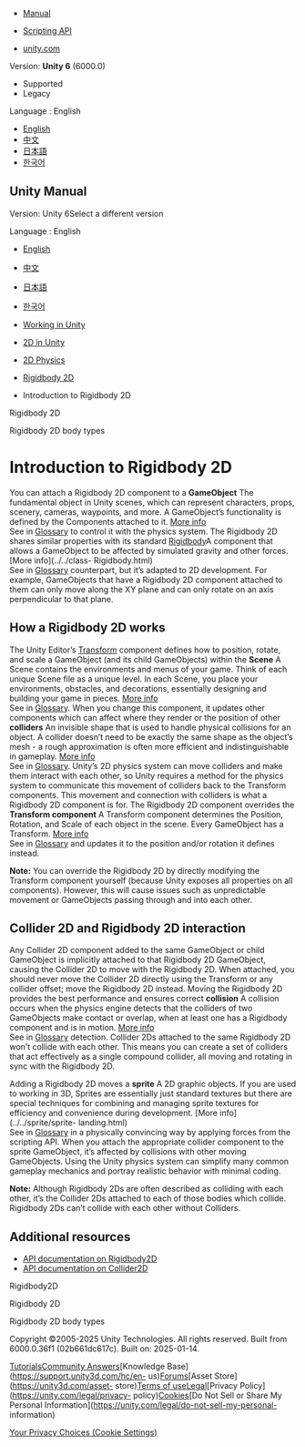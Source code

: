 [](https://docs.unity3d.com)

  * [Manual](../Manual/index.html)
  * [Scripting API](../ScriptReference/index.html)

  * [unity.com](https://unity.com/)

Version: **Unity 6** (6000.0)

  * Supported
  * Legacy

Language : English

  * [English](/Manual/2d-physics/rigidbody/introduction-to-rigidbody-2d.html)
  * [中文](/cn/current/Manual/2d-physics/rigidbody/introduction-to-rigidbody-2d.html)
  * [日本語](/ja/current/Manual/2d-physics/rigidbody/introduction-to-rigidbody-2d.html)
  * [한국어](/kr/current/Manual/2d-physics/rigidbody/introduction-to-rigidbody-2d.html)

[](https://docs.unity3d.com)

## Unity Manual

Version: Unity 6Select a different version

Language : English

  * [English](/Manual/2d-physics/rigidbody/introduction-to-rigidbody-2d.html)
  * [中文](/cn/current/Manual/2d-physics/rigidbody/introduction-to-rigidbody-2d.html)
  * [日本語](/ja/current/Manual/2d-physics/rigidbody/introduction-to-rigidbody-2d.html)
  * [한국어](/kr/current/Manual/2d-physics/rigidbody/introduction-to-rigidbody-2d.html)

  * [Working in Unity](../../working-in-unity.html)
  * [2D in Unity](../../Unity2D.html)
  * [2D Physics](../../2d-physics/2d-physics.html)
  * [Rigidbody 2D](../../2d-physics/rigidbody/rigidbody-2d-landing.html)
  * Introduction to Rigidbody 2D

[](../../2d-physics/rigidbody/rigidbody-2d-landing.html)

Rigidbody 2D

[](../../2d-physics/rigidbody/body-types/rigidbody-2d-body-types-landing.html)

Rigidbody 2D body types

# Introduction to Rigidbody 2D

You can attach a Rigidbody 2D component to a **GameObject** The fundamental
object in Unity scenes, which can represent characters, props, scenery,
cameras, waypoints, and more. A GameObject’s functionality is defined by the
Components attached to it. [More info](../../class-GameObject.html)  
See in [Glossary](../../Glossary.html#GameObject) to control it with the
physics system. The Rigidbody 2D shares similar properties with its standard
[Rigidbody](../../class-Rigidbody.html)A component that allows a GameObject to
be affected by simulated gravity and other forces. [More info](../../class-
Rigidbody.html)  
See in [Glossary](../../Glossary.html#Rigidbody) counterpart, but it’s adapted
to 2D development. For example, GameObjects that have a Rigidbody 2D component
attached to them can only move along the XY plane and can only rotate on an
axis perpendicular to that plane.

## How a Rigidbody 2D works

The Unity Editor’s [Transform](../../class-Transform.html) component defines
how to position, rotate, and scale a GameObject (and its child GameObjects)
within the **Scene** A Scene contains the environments and menus of your game.
Think of each unique Scene file as a unique level. In each Scene, you place
your environments, obstacles, and decorations, essentially designing and
building your game in pieces. [More info](../../CreatingScenes.html)  
See in [Glossary](../../Glossary.html#Scene). When you change this component,
it updates other components which can affect where they render or the position
of other **colliders** An invisible shape that is used to handle physical
collisions for an object. A collider doesn’t need to be exactly the same shape
as the object’s mesh - a rough approximation is often more efficient and
indistinguishable in gameplay. [More info](../../CollidersOverview.html)  
See in [Glossary](../../Glossary.html#Collider). Unity’s 2D physics system can
move colliders and make them interact with each other, so Unity requires a
method for the physics system to communicate this movement of colliders back
to the Transform components. This movement and connection with colliders is
what a Rigidbody 2D component is for. The Rigidbody 2D component overrides the
**Transform component** A Transform component determines the Position,
Rotation, and Scale of each object in the scene. Every GameObject has a
Transform. [More info](../../class-Transform.html)  
See in [Glossary](../../Glossary.html#TransformComponent) and updates it to
the position and/or rotation it defines instead.

**Note:** You can override the Rigidbody 2D by directly modifying the
Transform component yourself (because Unity exposes all properties on all
components). However, this will cause issues such as unpredictable movement or
GameObjects passing through and into each other.

## Collider 2D and Rigidbody 2D interaction

Any Collider 2D component added to the same GameObject or child GameObject is
implicitly attached to that Rigidbody 2D GameObject, causing the Collider 2D
to move with the Rigidbody 2D. When attached, you should never move the
Collider 2D directly using the Transform or any collider offset; move the
Rigidbody 2D instead. Moving the Rigidbody 2D provides the best performance
and ensures correct **collision** A collision occurs when the physics engine
detects that the colliders of two GameObjects make contact or overlap, when at
least one has a Rigidbody component and is in motion. [More
info](../../CollidersOverview.html)  
See in [Glossary](../../Glossary.html#Collision) detection. Collider 2Ds
attached to the same Rigidbody 2D won’t collide with each other. This means
you can create a set of colliders that act effectively as a single compound
collider, all moving and rotating in sync with the Rigidbody 2D.

Adding a Rigidbody 2D moves a **sprite** A 2D graphic objects. If you are used
to working in 3D, Sprites are essentially just standard textures but there are
special techniques for combining and managing sprite textures for efficiency
and convenience during development. [More info](../../sprite/sprite-
landing.html)  
See in [Glossary](../../Glossary.html#Sprite) in a physically convincing way
by applying forces from the scripting API. When you attach the appropriate
collider component to the sprite GameObject, it’s affected by collisions with
other moving GameObjects. Using the Unity physics system can simplify many
common gameplay mechanics and portray realistic behavior with minimal coding.

**Note:** Although Rigidbody 2Ds are often described as colliding with each
other, it’s the Collider 2Ds attached to each of those bodies which collide.
Rigidbody 2Ds can’t collide with each other without Colliders.

## Additional resources

  * [API documentation on Rigidbody2D](../../../ScriptReference/Rigidbody2D.html)
  * [API documentation on Collider2D](../../../ScriptReference/Collider2D.html)

Rigidbody2D

[](../../2d-physics/rigidbody/rigidbody-2d-landing.html)

Rigidbody 2D

[](../../2d-physics/rigidbody/body-types/rigidbody-2d-body-types-landing.html)

Rigidbody 2D body types

Copyright ©2005-2025 Unity Technologies. All rights reserved. Built from
6000.0.36f1 (02b661dc617c). Built on: 2025-01-14.

[Tutorials](https://learn.unity.com/)[Community
Answers](https://answers.unity3d.com)[Knowledge
Base](https://support.unity3d.com/hc/en-
us)[Forums](https://forum.unity3d.com)[Asset Store](https://unity3d.com/asset-
store)[Terms of
use](https://docs.unity3d.com/Manual/TermsOfUse.html)[Legal](https://unity.com/legal)[Privacy
Policy](https://unity.com/legal/privacy-
policy)[Cookies](https://unity.com/legal/cookie-policy)[Do Not Sell or Share
My Personal Information](https://unity.com/legal/do-not-sell-my-personal-
information)

[Your Privacy Choices (Cookie Settings)](javascript:void\(0\);)

